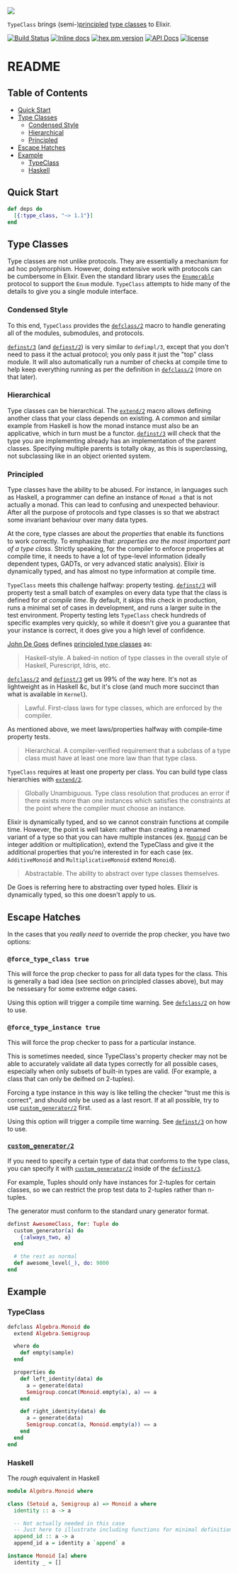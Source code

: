 ![](https://raw.githubusercontent.com/expede/type_class/master/brand/logo.png)

`TypeClass` brings (semi-)[principled](http://degoes.net/articles/principled-typeclasses) [type classes](https://en.wikibooks.org/wiki/Haskell/Classes_and_types) to Elixir.

[![Build Status](https://travis-ci.org/expede/type_class.svg?branch=master)](https://travis-ci.org/expede/type_class) [![Inline docs](http://inch-ci.org/github/expede/type_class.svg?branch=master)](http://inch-ci.org/github/expede/type_class) [![hex.pm version](https://img.shields.io/hexpm/v/type_class.svg?style=flat)](https://hex.pm/packages/type_class) [![API Docs](https://img.shields.io/badge/api-docs-yellow.svg?style=flat)](http://hexdocs.pm/type_class/) [![license](https://img.shields.io/github/license/mashape/apistatus.svg?maxAge=2592000)](https://github.com/expede/type_class/blob/master/LICENSE)

# README

## Table of Contents

- [Quick Start](#quick-start)
- [Type Classes](#type-classes)
  - [Condensed Style](#condensed-style)
  - [Hierarchical](#hierarchical)
  - [Principled](#principled)
- [Escape Hatches](#escape-hatches)
- [Example](#example)
  - [TypeClass](#typeclass)
  - [Haskell](#haskell)

## Quick Start

```elixir
def deps do
  [{:type_class, "~> 1.1"}]
end
```

## Type Classes
Type classes are not unlike protocols. They are essentially a mechanism for ad hoc polymorphism. However, doing extensive work with protocols can be cumbersome in Elixir. Even the standard library uses the [`Enumerable`](https://hexdocs.pm/elixir/Enumerable.html) protocol to support the `Enum` module. `TypeClass` attempts to hide many of the details to give you a single module interface.

### Condensed Style
To this end, `TypeClass` provides the [`defclass/2`](TypeClass.html#defclass/2) macro to handle generating all of the modules, submodules, and protocols.

[`definst/3`](TypeClass.html#definst/3) (and [`definst/2`](TypeClass.html#definst/2)) is very similar to `defimpl/3`, except that you don't need to pass it the actual protocol; you only pass it just the "top" class module. It will also automatically run a number of checks at compile time to help keep everything running as per the definition in [`defclass/2`](TypeClass.html#defclass/2) (more on that later).

### Hierarchical
Type classes can be hierarchical. The [`extend/2`](TypeClass.Dependency.html#extend/2) macro allows defining another class that your class depends on existing. A common and similar example from Haskell is how the monad instance must also be an applicative, which in turn must be a functor. [`definst/3`](TypeClass.html#definst/3) will check that the type you are implementing already has an implementation of the parent classes. Specifying multiple parents is totally okay, as this is superclassing, not subclassing like in an object oriented system.

### Principled
Type classes have the ability to be abused. For instance, in languages such as Haskell, a programmer can define an instance of `Monad a` that is not actually a monad. This can lead to confusing and unexpected behaviour. After all the purpose of protocols and type classes is so that we abstract some invariant behaviour over many data types.

At the core, type classes are about the _properties_ that enable its functions to work correctly. To emphasize that: _properties are the most important part of a type class_. Strictly speaking, for the compiler to enforce properties at compile time, it needs to have a lot of type-level information (ideally dependent types, GADTs, or very advanced static analysis). Elixir is dynamically typed, and has almost no type information at compile time.

`TypeClass` meets this challenge halfway: property testing. [`definst/3`](TypeClass.html#definst/3) will property test a small batch of examples on every data type that the class is defined for _at compile time_. By default, it skips this check in production, runs a minimal set of cases in development, and runs a larger suite in the test environment. Property testing lets `TypeClass` check hundreds of specific examples very quickly, so while it doesn't give you a guarantee that your instance is correct, it does give you a high level of confidence.

[John De Goes](http://degoes.net) defines [principled type classes](http://degoes.net/articles/principled-typeclasses) as:

> Haskell-style. A baked-in notion of type classes in the overall style of Haskell, Purescript, Idris, etc.

[`defclass/2`](TypeClass.html#defclass/2) and [`definst/3`](TypeClass.html#definst/3) get us 99% of the way here. It's not as lightweight as in Haskell &c, but it's close (and much more succinct than what is available in `Kernel`).

> Lawful. First-class laws for type classes, which are enforced by the compiler.

As mentioned above, we meet laws/properties halfway with compile-time property tests.

> Hierarchical. A compiler-verified requirement that a subclass of a type class must have at least one more law than that type class.

`TypeClass` requires at least one property per class. You can build type class hierarchies with [`extend/2`](TypeClass.Dependency.html#extend/2).

> Globally Unambiguous. Type class resolution that produces an error if there exists more than one instances which satisfies the constraints at the point where the compiler must choose an instance.

Elixir is dynamically typed, and so we cannot constrain functions at compile time. However, the point is well taken: rather than creating a renamed variant of a type so that you can have multiple instances (ex. [`Monoid`](https://hexdocs.pm/witchcraft/Witchcraft.Monoid.html#content) can be integer addition or multiplication), extend the TypeClass and give it the additional properties that you're interested in for each case (ex. `AdditiveMonoid` and `MultiplicativeMonoid` extend `Monoid`).

> Abstractable. The ability to abstract over type classes themselves.

De Goes is referring here to abstracting over typed holes. Elixir is dynamically typed, so this one doesn't apply to us.

## Escape Hatches

In the cases that you _really need_ to override the prop checker, you have two options:

### `@force_type_class true`
This will force the prop checker to pass for all data types for the class.
This is generally a bad idea (see section on principled classes above),
but may be nessesary for some extreme edge cases.

Using this option will trigger a compile time warning. See [`defclass/2`](TypeClass.html#defclass/2) on how to use.

### `@force_type_instance true`
This will force the prop checker to pass for a particular instance.

This is sometimes needed, since TypeClass's property checker
may not be able to accurately validate all data types correctly for
all possible cases, especially when only subsets of built-in types are valid.
(For example, a class that can only be deifned on 2-tuples).

Forcing a type instance in this way is like telling
the checker "trust me this is correct", and should only be used as
a last resort. If at all possible, try to use [`custom_generator/2`](TypeClass.Property.Generator.Custom.html#custom_generator/2) first.

Using this option will trigger a compile time warning. See [`definst/3`](TypeClass.html#definst/3) on how to use.

### [`custom_generator/2`](TypeClass.Property.Generator.Custom.html#custom_generator/2)
If you need to specify a certain type of data that conforms to the type class,
you can specify it with [`custom_generator/2`](TypeClass.Property.Generator.Custom.html#custom_generator/2) inside of the [`definst/3`](TypeClass.html#definst/3).

For example, Tuples should only have instances for 2-tuples for certain classes,
so we can restrict the prop test data to 2-tuples rather than n-tuples.

The generator must conform to the standard unary generator format.

```elixir
definst AwesomeClass, for: Tuple do
  custom_generator(a) do
    {:always_two, a}
  end

  # the rest as normal
  def awesome_level(_), do: 9000
end
```

## Example

### TypeClass

```elixir
defclass Algebra.Monoid do
  extend Algebra.Semigroup

  where do
    def empty(sample)
  end

  properties do
    def left_identity(data) do
      a = generate(data)
      Semigroup.concat(Monoid.empty(a), a) == a
    end

    def right_identity(data) do
      a = generate(data)
      Semigroup.concat(a, Monoid.empty(a)) == a
    end
  end
end
```

### Haskell

The _rough_ equivalent in Haskell

```haskell
module Algebra.Monoid where

class (Setoid a, Semigroup a) => Monoid a where
  identity :: a -> a

  -- Not actually needed in this case
  -- Just here to illustrate including functions for minimal definitions
  append_id :: a -> a
  append_id a = identity a `append` a

instance Monoid [a] where
  identity _ = []
```

